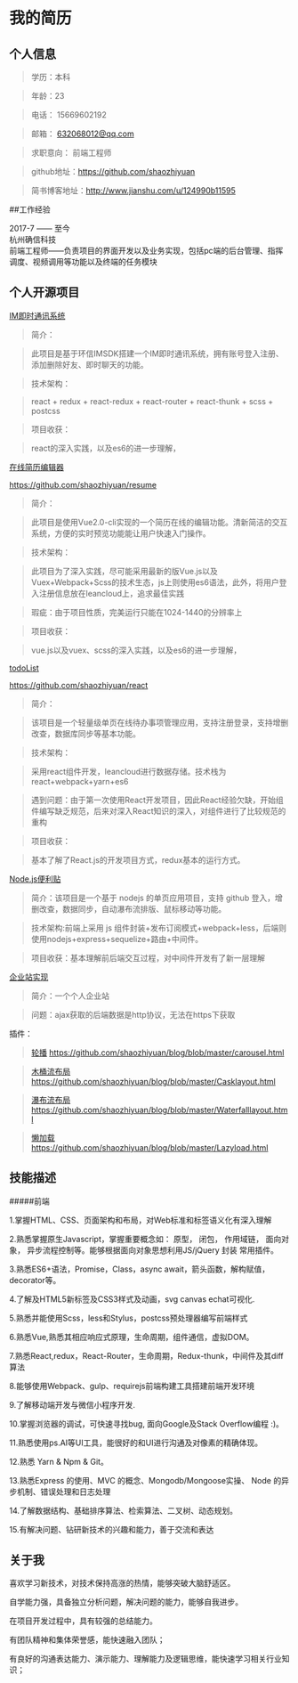﻿# 我的简历
## 个人信息
> 学历：本科 

> 年龄：23

> 电话： 15669602192

> 邮箱： 632068012@qq.com

> 求职意向： 前端工程师

> github地址：https://github.com/shaozhiyuan

> 简书博客地址：http://www.jianshu.com/u/124990b11595

##工作经验

2017-7 —— 至今   
 杭州确信科技     
 前端工程师——负责项目的界面开发以及业务实现，包括pc端的后台管理、指挥调度、视频调用等功能以及终端的任务模块

## 个人开源项目
[IM即时通讯系统](https://github.com/shaozhiyuan/im)

> 简介：

> 此项目是基于环信IMSDK搭建一个IM即时通讯系统，拥有账号登入注册、添加删除好友、即时聊天的功能。

> 技术架构：

> react + redux + react-redux + react-router + react-thunk + scss + postcss

> 项目收获：

> react的深入实践，以及es6的进一步理解，

[在线简历编辑器](https://shaozhiyuan.github.io/resume/dist/index.html#/)

https://github.com/shaozhiyuan/resume
> 简介：

> 此项目是使用Vue2.0-cli实现的一个简历在线的编辑功能。清新简洁的交互系统，方便的实时预览功能能让用户快速入门操作。

> 技术架构：

> 此项目为了深入实践，尽可能采用最新的版Vue.js以及Vuex+Webpack+Scss的技术生态，js上则使用es6语法，此外，将用户登入注册信息放在leancloud上，追求最佳实践

> 瑕疵：由于项目性质，完美运行只能在1024-1440的分辨率上

> 项目收获：

> vue.js以及vuex、scss的深入实践，以及es6的进一步理解，

[todoList](https://shaozhiyuan.github.io/react/build/index.html)

https://github.com/shaozhiyuan/react

> 简介：

> 该项目是一个轻量级单页在线待办事项管理应用，支持注册登录，支持增删改查，数据库同步等基本功能。

> 技术架构：

> 采用react组件开发，leancloud进行数据存储。技术栈为react+webpack+yarn+es6

> 遇到问题：由于第一次使用React开发项目，因此React经验欠缺，开始组件编写缺乏规范，后来对深入React知识的深入，对组件进行了比较规范的重构

> 项目收获：

> 基本了解了React.js的开发项目方式，redux基本的运行方式。

[Node.js便利贴](https://github.com/shaozhiyuan/node/tree/master/express-sticky-note)

> 简介：该项目是一个基于 nodejs 的单页应用项目，支持 github 登入，增删改查，数据同步，自动瀑布流排版、鼠标移动等功能。

> 技术架构:前端上采用 js 组件封装+发布订阅模式+webpack+less，后端则使用nodejs+express+sequelize+路由+中间件。

> 项目收获：基本理解前后端交互过程，对中间件开发有了新一层理解

[企业站实现](https://shaozhiyuan.github.io/blog/%E4%BC%81%E4%B8%9A%E5%AE%9E%E6%88%98.html)

> 简介：一个个人企业站

> 问题：ajax获取的后端数据是http协议，无法在https下获取

插件：

> [轮播](https://shaozhiyuan.github.io/blog/carousel.html) https://github.com/shaozhiyuan/blog/blob/master/carousel.html


>  [木桶流布局](https://shaozhiyuan.github.io/blog/Casklayout.html)  https://github.com/shaozhiyuan/blog/blob/master/Casklayout.html

>  [瀑布流布局](https://shaozhiyuan.github.io/blog/Waterfalllayout.html) https://github.com/shaozhiyuan/blog/blob/master/Waterfalllayout.html

>  [懒加载](https://shaozhiyuan.github.io/blog/Lazyload.html) https://github.com/shaozhiyuan/blog/blob/master/Lazyload.html

## 技能描述

#####前端

1.掌握HTML、CSS、页面架构和布局，对Web标准和标签语义化有深入理解

2.熟悉掌握原生Javascript，掌握重要概念如： 原型， 闭包， 作用域链， 面向对象， 异步流程控制等。能够根据面向对象思想利用JS/jQuery 封装 常用插件。

3.熟悉ES6+语法，Promise，Class，async await，箭头函数，解构赋值，decorator等。

4.了解及HTML5新标签及CSS3样式及动画，svg canvas echat可视化.

5.熟悉并能使用Scss，less和Stylus，postcss预处理器编写前端样式

6.熟悉Vue,熟悉其相应响应式原理，生命周期，组件通信，虚拟DOM。

7.熟悉React,redux，React-Router，生命周期，Redux-thunk，中间件及其diff算法 

8.能够使用Webpack、gulp、requirejs前端构建工具搭建前端开发环境

9.了解移动端开发与微信小程序开发.

10.掌握浏览器的调试，可快速寻找bug, 面向Google及Stack Overflow编程 :)。

11.熟悉使用ps.AI等UI工具，能很好的和UI进行沟通及对像素的精确体现。

12.熟悉 Yarn & Npm & Git。

13.熟悉Express 的使用、MVC 的概念、Mongodb/Mongoose实操、 Node 的异步机制、错误处理和日志处理

14.了解数据结构、基础排序算法、检索算法、二叉树、动态规划。

15.有解决问题、钻研新技术的兴趣和能力，善于交流和表达



## 关于我
喜欢学习新技术，对技术保持高涨的热情，能够突破大脑舒适区。

自学能力强，具备独立分析问题，解决问题的能力，能够自我进步。

在项目开发过程中，具有较强的总结能力。

有团队精神和集体荣誉感，能快速融入团队；

有良好的沟通表达能力、演示能力、理解能力及逻辑思维，能快速学习相关行业知识；

